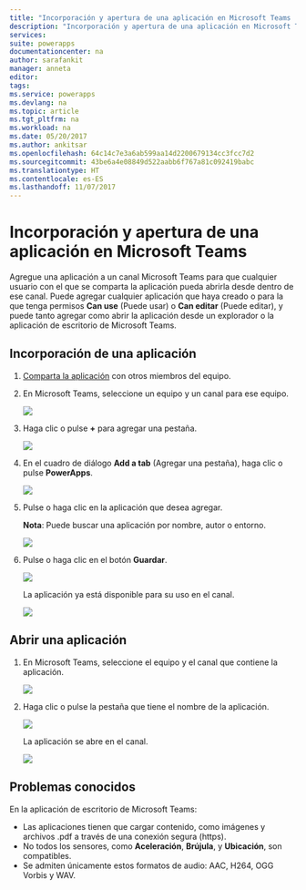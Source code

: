 ```yaml
---
title: "Incorporación y apertura de una aplicación en Microsoft Teams | Microsoft Docs"
description: "Incorporación y apertura de una aplicación en Microsoft Teams."
services: 
suite: powerapps
documentationcenter: na
author: sarafankit
manager: anneta
editor: 
tags: 
ms.service: powerapps
ms.devlang: na
ms.topic: article
ms.tgt_pltfrm: na
ms.workload: na
ms.date: 05/20/2017
ms.author: ankitsar
ms.openlocfilehash: 64c14c7e3a6ab599aa14d2200679134cc3fcc7d2
ms.sourcegitcommit: 43be6a4e08849d522aabb6f767a81c092419babc
ms.translationtype: HT
ms.contentlocale: es-ES
ms.lasthandoff: 11/07/2017
---
```

# <a name="add-and-open-an-app-in-microsoft-teams"></a>Incorporación y apertura de una aplicación en Microsoft Teams
Agregue una aplicación a un canal Microsoft Teams para que cualquier usuario con el que se comparta la aplicación pueda abrirla desde dentro de ese canal. Puede agregar cualquier aplicación que haya creado o para la que tenga permisos **Can use** (Puede usar) o **Can editar** (Puede editar), y puede tanto agregar como abrir la aplicación desde un explorador o la aplicación de escritorio de Microsoft Teams.

## <a name="add-an-app"></a>Incorporación de una aplicación
1. [Comparta la aplicación](share-app.md) con otros miembros del equipo.
2. En Microsoft Teams, seleccione un equipo y un canal para ese equipo.
   
    ![](./media/open-app-embedded-in-teams/teams-select-channel.png)
3. Haga clic o pulse **+** para agregar una pestaña.
   
    ![](./media/open-app-embedded-in-teams/teams-add-tab.png)
4. En el cuadro de diálogo **Add a tab** (Agregar una pestaña), haga clic o pulse **PowerApps**.
   
    ![](./media/open-app-embedded-in-teams/add-a-tab.png)
5. Pulse o haga clic en la aplicación que desea agregar.
   
    **Nota**: Puede buscar una aplicación por nombre, autor o entorno.
   
    ![](./media/open-app-embedded-in-teams/select-an-app.png)
6. Pulse o haga clic en el botón **Guardar**.
   
    ![](./media/open-app-embedded-in-teams/save-tab.png)
   
    La aplicación ya está disponible para su uso en el canal.
   
    ![](./media/open-app-embedded-in-teams/app-in-channel.png)

## <a name="open-an-app"></a>Abrir una aplicación
1. En Microsoft Teams, seleccione el equipo y el canal que contiene la aplicación.
   
    ![](./media/open-app-embedded-in-teams/teams-select-channel.png)
2. Haga clic o pulse la pestaña que tiene el nombre de la aplicación.
   
    ![](./media/open-app-embedded-in-teams/open-tab.png)
   
    La aplicación se abre en el canal.
   
    ![](./media/open-app-embedded-in-teams/app-in-channel.png)

## <a name="known-issues"></a>Problemas conocidos
En la aplicación de escritorio de Microsoft Teams:

* Las aplicaciones tienen que cargar contenido, como imágenes y archivos .pdf a través de una conexión segura (https).
* No todos los sensores, como **Aceleración**, **Brújula**, y **Ubicación**, son compatibles.
* Se admiten únicamente estos formatos de audio: AAC, H264, OGG Vorbis y WAV.

